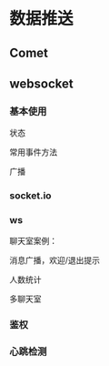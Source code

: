 # 数据推送

## Comet

## websocket

### 基本使用

状态

常用事件方法

广播

### socket.io

### ws

聊天室案例：

消息广播，欢迎/退出提示

人数统计

多聊天室

### 鉴权

### 心跳检测